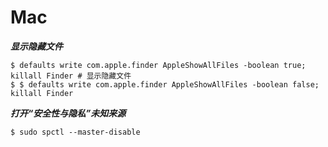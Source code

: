 # Mac
***显示隐藏文件***

```
$ defaults write com.apple.finder AppleShowAllFiles -boolean true; killall Finder # 显示隐藏文件
$ $ defaults write com.apple.finder AppleShowAllFiles -boolean false; killall Finder
```

***打开“安全性与隐私”未知来源***

```
$ sudo spctl --master-disable
```


